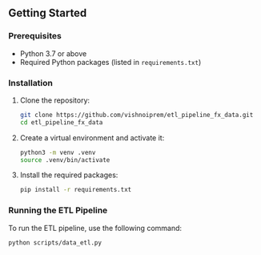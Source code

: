 ## Getting Started

### Prerequisites

- Python 3.7 or above
- Required Python packages (listed in `requirements.txt`)

### Installation

1. Clone the repository:
    ```bash
    git clone https://github.com/vishnoiprem/etl_pipeline_fx_data.git
    cd etl_pipeline_fx_data
    ```

2. Create a virtual environment and activate it:
    ```bash
    python3 -m venv .venv
    source .venv/bin/activate
    ```

3. Install the required packages:
    ```bash
    pip install -r requirements.txt
    ```

### Running the ETL Pipeline

To run the ETL pipeline, use the following command:
```bash
python scripts/data_etl.py